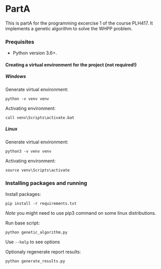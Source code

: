 # PartA

This is partA for the programming excercise 1 of the course PLH417. It implements a genetic algorithm to solve the WHPP problem.


### Prequisites

* Python version 3.6+.

#### Creating a virtual environment for the project (not required!)

##### Windows

Generate virtual environment:
```
python -v venv venv
```

Activating environment:
```
call venv\Scripts\activate.bat
```

##### Linux

Generate virtual environment:
```
python3 -v venv venv
```

Activating environment:
```
source venv\Scripts\activate
```

### Installing packages and running

Install packages:
```
pip install -r requirements.txt
```
_Note_ you might need to use pip3 command on some linux distributions.

Run base script:
```
python genetic_algorithm.py
```
Use `--help` to see options

Optionaly regenerate report results:
```
python generate_results.py
```
